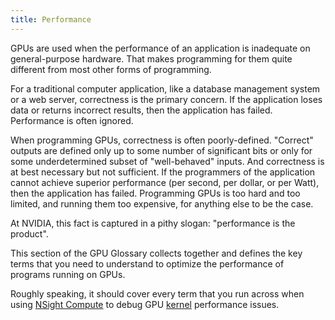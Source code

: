```yaml
---
title: Performance
---
```



GPUs are used when the performance of an application is inadequate on general-purpose hardware.
That makes programming for them quite different from most other forms of programming.

For a traditional computer application, like a database management system or a web server, correctness is the primary concern.
If the application loses data or returns incorrect results, then the application has failed. Performance is often ignored.

When programming GPUs, correctness is often poorly-defined. "Correct" outputs are defined only up to some number of significant bits
or only for some underdetermined subset of "well-behaved" inputs.
And correctness is at best necessary but not sufficient.
If the programmers of the application cannot achieve superior performance (per second, per dollar, or per Watt), then the application has failed.
Programming GPUs is too hard and too limited, and running them too expensive, for anything else to be the case.

At NVIDIA, this fact is captured in a pithy slogan: "performance is the product".

This section of the GPU Glossary collects together and defines the key terms that you need to understand to optimize the performance of programs running on GPUs.

Roughly speaking, it should cover every term that you run across when using [NSight Compute](https://developer.nvidia.com/nsight-compute) to debug GPU
[kernel](/gpu-glossary/device-software/kernel) performance issues.
